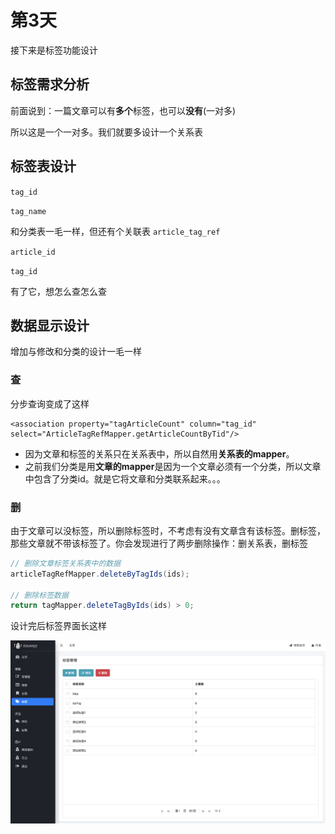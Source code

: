 # 第3天

接下来是标签功能设计

## 标签需求分析

前面说到：一篇文章可以有**多个**标签，也可以**没有**(一对多)

所以这是一个一对多。我们就要多设计一个关系表

## 标签表设计

`tag_id` 

`tag_name`
 
和分类表一毛一样，但还有个关联表 `article_tag_ref`

`article_id` 
  
`tag_id` 

有了它，想怎么查怎么查

## 数据显示设计

增加与修改和分类的设计一毛一样

### 查

分步查询变成了这样

```
<association property="tagArticleCount" column="tag_id" select="ArticleTagRefMapper.getArticleCountByTid"/>
```

- 因为文章和标签的关系只在关系表中，所以自然用**关系表的mapper**。
- 之前我们分类是用**文章的mapper**是因为一个文章必须有一个分类，所以文章中包含了分类id。就是它将文章和分类联系起来。。。

### 删

由于文章可以没标签，所以删除标签时，不考虑有没有文章含有该标签。删标签，那些文章就不带该标签了。你会发现进行了两步删除操作：删关系表，删标签

```java
// 删除文章标签关系表中的数据
articleTagRefMapper.deleteByTagIds(ids);

// 删除标签数据
return tagMapper.deleteTagByIds(ids) > 0;
```

设计完后标签界面长这样

![标签](../image/tag.png)